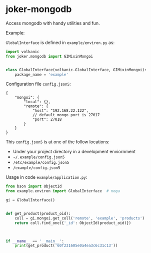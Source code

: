 joker-mongodb
=============

Access mongodb with handy utilities and fun.

Example:

`GlobalInterface` is defined in `example/environ.py` as:

```python
import volkanic
from joker.mongodb import GIMixinMongoi


class GlobalInterface(volkanic.GlobalInterface, GIMixinMongoi):
    package_name = 'example'
```

Configuration file `config.json5`:

```json5
{
    "mongoi": {
        "local": {},
        "remote": {
            "host": "192.168.22.122",
            // default mongo port is 27017
            "port": 27018
        }
    }
}
```

This `config.json5` is at one of the follow locations:
- Under your project directory in a development enviornment
- `~/.example/config.json5`
- `/etc/example/config.json5`
- `/example/config.json5`

Usage in code `example/application.py`:

```python
from bson import ObjectId
from example.environ import GlobalInterface  # noqa

gi = GlobalInterface()


def get_product(product_oid):
    coll = gi.mongoi.get_coll('remote', 'example', 'products')
    return coll.find_one({'_id': ObjectId(product_oid)})
    


if __name__ == '__main__':
    print(get_product('60f231605e0a4ea3c6c31c13'))

```
